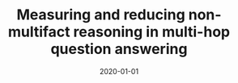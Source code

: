---
title: "Measuring and reducing non-multifact reasoning in multi-hop question answering"
collection: publications
permalink: /publication/2020-01-01-Measuring-and-reducing-non-multifact-reasoning-in-multi-hop-question-answering
date: 2020-01-01
venue: 'arXiv preprint arXiv:2005.00789'
---